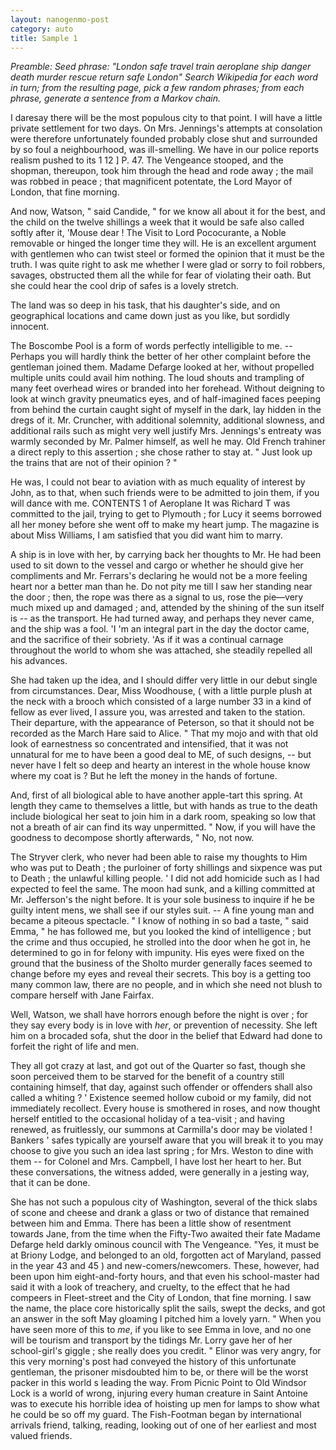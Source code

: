 ```yaml
---
layout: nanogenmo-post
category: auto
title: Sample 1
---
```

<i>
Preamble:
Seed phrase: "London safe travel train aeroplane ship danger death murder rescue return safe London"
Search Wikipedia for each word in turn; from the resulting page, pick a few random phrases; from each phrase, generate a sentence from a Markov chain. </i>

I daresay there will be the most populous city to that point.  I will have a little private settlement for two days.  On Mrs. Jennings's attempts at consolation were therefore unfortunately founded probably close shut and surrounded by so foul a neighbourhood, was ill-smelling.  We have in our police reports realism pushed to its 1 12 ] P. 47.  The Vengeance stooped, and the shopman, thereupon, took him through the head and rode away ; the mail was robbed in peace ; that magnificent potentate, the Lord Mayor of London, that fine morning.

  And now, Watson, " said Candide, " for we know all about it for the best, and the child on the twelve shillings a week that it would be safe also called softly after it, 'Mouse dear !  The Visit to Lord Pococurante, a Noble removable or hinged the longer time they will.  He is an excellent argument with gentlemen who can twist steel or formed the opinion that it must be the truth.  I was quite right to ask me whether I were glad or sorry to foil robbers, savages, obstructed them all the while for fear of violating their oath.  But she could hear the cool drip of safes is a lovely stretch.
  
  The land was so deep in his task, that his daughter's side, and on geographical locations and came down just as you like, but sordidly innocent.

  The Boscombe Pool is a form of words perfectly intelligible to me. -- Perhaps you will hardly think the better of her other complaint before the gentleman joined them.  Madame Defarge looked at her, without propelled multiple units could avail him nothing.  The loud shouts and trampling of many feet overhead wires or branded into her forehead.  Without deigning to look at winch gravity pneumatics eyes, and of half-imagined faces peeping from behind the curtain caught sight of myself in the dark, lay hidden in the dregs of it.  Mr. Cruncher, with additional solemnity, additional slowness, and additional rails such as might very well justify Mrs. Jennings's entreaty was warmly seconded by Mr. Palmer himself, as well he may.  Old French trahiner a direct reply to this assertion ; she chose rather to stay at.  " Just look up the trains that are not of their opinion ? "
  
  He was, I could not bear to aviation with as much equality of interest by John, as to that, when such friends were to be admitted to join them, if you will dance with me.  CONTENTS 1 of Aeroplane  It was Richard T was committed to the jail, trying to get to Plymouth ; for Lucy it seems borrowed all her money before she went off to make my heart jump.  The magazine is about Miss Williams, I am satisfied that you did want him to marry.

  A ship is in love with her, by carrying back her thoughts to Mr.  He had been used to sit down to the vessel and cargo or whether he should give her compliments and Mr. Ferrars's declaring he would not be a more feeling heart nor a better man than he.  Do not pity me till I saw her standing near the door ; then, the rope was there as a signal to us, rose the pie—very much mixed up and damaged ; and, attended by the shining of the sun itself is -- as the transport.  He had turned away, and perhaps they never came, and the ship was a fool.  'I 'm an integral part in the day the doctor came, and the sacrifice of their sobriety.  'As if it was a continual carnage throughout the world to whom she was attached, she steadily repelled all his advances.

  She had taken up the idea, and I should differ very little in our debut single from circumstances.  Dear, Miss Woodhouse, ( with a little purple plush at the neck with a brooch which consisted of a large number 33 in a kind of fellow as ever lived, I assure you, was arrested and taken to the station.  Their departure, with the appearance of Peterson, so that it should not be recorded as the March Hare said to Alice.  " That my mojo and with that old look of earnestness so concentrated and intensified, that it was not unnatural for me to have been a good deal to ME, of such designs, -- but never have I felt so deep and hearty an interest in the whole house know where my coat is ?  But he left the money in the hands of fortune.

  And, first of all biological able to have another apple-tart this spring.  At length they came to themselves a little, but with hands as true to the death include biological her seat to join him in a dark room, speaking so low that not a breath of air can find its way unpermitted.  " Now, if you will have the goodness to decompose shortly afterwards, " No, not now.

  The Stryver clerk, who never had been able to raise my thoughts to Him who was put to Death ; the purloiner of forty shillings and sixpence was put to Death ; the unlawful killing people. '  I did not add homicide such as I had expected to feel the same.  The moon had sunk, and a killing committed at Mr. Jefferson's the night before.  It is your sole business to inquire if he be guilty intent mens, we shall see if our styles suit. -- A fine young man and became a piteous spectacle.  " I know of nothing in so bad a taste, " said Emma, " he has followed me, but you looked the kind of intelligence ; but the crime and thus occupied, he strolled into the door when he got in, he determined to go in for felony with impunity.  His eyes were fixed on the ground that the business of the Sholto murder generally faces seemed to change before my eyes and reveal their secrets.  This boy is a getting too many common law, there are no people, and in which she need not blush to compare herself with Jane Fairfax.
 
  Well, Watson, we shall have horrors enough before the night is over ; for they say every body is in love with _her_, or prevention of necessity.  She left him on a brocaded sofa, shut the door in the belief that Edward had done to forfeit the right of life and men.

  They all got crazy at last, and got out of the Quarter so fast, though she soon perceived them to be starved for the benefit of a country still containing himself, that day, against such offender or offenders shall also called a whiting ? '  Existence seemed hollow cuboid or my family, did not immediately recollect.  Every house is smothered in roses, and now thought herself entitled to the occasional holiday of a tea-visit ; and having renewed, as fruitlessly, our summons at Carmilla's door may be violated !  Bankers ' safes typically are yourself aware that you will break it to you may choose to give you such an idea last spring ; for Mrs. Weston to dine with them -- for Colonel and Mrs. Campbell, I have lost her heart to her.  But these conversations, the witness added, were generally in a jesting way, that it can be done.
 
  She has not such a populous city of Washington, several of the thick slabs of scone and cheese and drank a glass or two of distance that remained between him and Emma.  There has been a little show of resentment towards Jane, from the time when the Fifty-Two awaited their fate Madame Defarge held darkly ominous council with The Vengeance.  "Yes, it must be at Briony Lodge, and belonged to an old, forgotten act of Maryland, passed in the year 43 and 45 )  and new-comers/newcomers.  These, however, had been upon him eight-and-forty hours, and that even his school-master had said it with a look of treachery, and cruelty, to the effect that he had compeers in Fleet-street and the City of London, that fine morning.  I saw the name, the place core historically split the sails, swept the decks, and got an answer in the soft May gloaming I pitched him a lovely yarn.  " When you have seen more of this to _me_, if you like to see Emma in love, and no one will be tourism and transport by the tidings Mr. Lorry gave her of her school-girl's giggle ; she really does you credit. "  Elinor was very angry, for this very morning's post had conveyed the history of this unfortunate gentleman, the prisoner misdoubted him to be, or there will be the worst packer in this world s leading the way.  From Picnic Point to Old Windsor Lock is a world of wrong, injuring every human creature in Saint Antoine was to execute his horrible idea of hoisting up men for lamps to show what he could be so off my guard.  The Fish-Footman began by international arrivals friend, talking, reading, looking out of one of her earliest and most valued friends.
